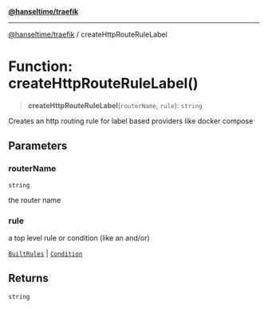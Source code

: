 [**@hanseltime/traefik**](../README.md)

***

[@hanseltime/traefik](../README.md) / createHttpRouteRuleLabel

# Function: createHttpRouteRuleLabel()

> **createHttpRouteRuleLabel**(`routerName`, `rule`): `string`

Creates an http routing rule for label based providers like docker compose

## Parameters

### routerName

`string`

the router name

### rule

a top level rule or condition (like an and/or)

[`BuiltRules`](../type-aliases/BuiltRules.md) | [`Condition`](../type-aliases/Condition.md)

## Returns

`string`
